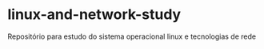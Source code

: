 # linux-and-network-study
Repositório para estudo do sistema operacional linux e tecnologias de rede
